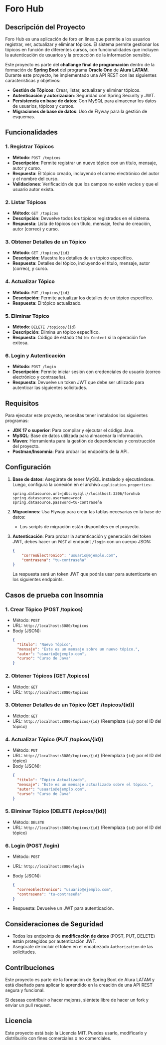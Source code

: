 # Foro Hub

## Descripción del Proyecto

Foro Hub es una aplicación de foro en línea que permite a los usuarios registrar, ver, actualizar y eliminar tópicos. El sistema permite gestionar los tópicos en función de diferentes cursos, con funcionalidades que incluyen la autenticación de usuarios y la protección de la información sensible.

Este proyecto es parte del **challange final de programación** dentro de la formación de **Spring Boot** del programa **Oracle One** de **Alura LATAM**. Durante este proyecto, he implementado una API REST con las siguientes características y objetivos:

- **Gestión de Tópicos**: Crear, listar, actualizar y eliminar tópicos.
- **Autenticación y autorización**: Seguridad con Spring Security y JWT.
- **Persistencia en base de datos**: Con MySQL para almacenar los datos de usuarios, tópicos y cursos.
- **Migraciones de base de datos**: Uso de Flyway para la gestión de esquemas.

## Funcionalidades

### 1. **Registrar Tópicos**
   - **Método**: `POST /topicos`
   - **Descripción**: Permite registrar un nuevo tópico con un título, mensaje, autor y curso.
   - **Respuesta**: El tópico creado, incluyendo el correo electrónico del autor y el nombre del curso.
   - **Validaciones**: Verificación de que los campos no estén vacíos y que el usuario autor exista.

### 2. **Listar Tópicos**
   - **Método**: `GET /topicos`
   - **Descripción**: Devuelve todos los tópicos registrados en el sistema.
   - **Respuesta**: Lista de tópicos con título, mensaje, fecha de creación, autor (correo) y curso.

### 3. **Obtener Detalles de un Tópico**
   - **Método**: `GET /topicos/{id}`
   - **Descripción**: Muestra los detalles de un tópico específico.
   - **Respuesta**: Detalles del tópico, incluyendo el título, mensaje, autor (correo), y curso.

### 4. **Actualizar Tópico**
   - **Método**: `PUT /topicos/{id}`
   - **Descripción**: Permite actualizar los detalles de un tópico específico.
   - **Respuesta**: El tópico actualizado.

### 5. **Eliminar Tópico**
   - **Método**: `DELETE /topicos/{id}`
   - **Descripción**: Elimina un tópico específico.
   - **Respuesta**: Código de estado `204 No Content` si la operación fue exitosa.

### 6. **Login y Autenticación**
   - **Método**: `POST /login`
   - **Descripción**: Permite iniciar sesión con credenciales de usuario (correo electrónico y contraseña).
   - **Respuesta**: Devuelve un token JWT que debe ser utilizado para autenticar las siguientes solicitudes.

## Requisitos

Para ejecutar este proyecto, necesitas tener instalados los siguientes programas:

- **JDK 17 o superior**: Para compilar y ejecutar el código Java.
- **MySQL**: Base de datos utilizada para almacenar la información.
- **Maven**: Herramienta para la gestión de dependencias y construcción del proyecto.
- **Postman/Insomnia**: Para probar los endpoints de la API.

## Configuración

1. **Base de datos**: Asegúrate de tener MySQL instalado y ejecutándose. Luego, configura la conexión en el archivo `application.properties`:

   ```properties
   spring.datasource.url=jdbc:mysql://localhost:3306/forohub
   spring.datasource.username=root
   spring.datasource.password=tu-contraseña
   ```

2. **Migraciones**: Usa Flyway para crear las tablas necesarias en la base de datos:

   - Los scripts de migración están disponibles en el proyecto.

3. **Autenticación**: Para probar la autenticación y generación del token JWT, debes hacer un `POST` al endpoint `/login` con un cuerpo JSON:

   ```json
   {
       "correoElectronico": "usuario@ejemplo.com",
       "contrasena": "tu-contraseña"
   }
   ```

   La respuesta será un token JWT que podrás usar para autenticarte en los siguientes endpoints.

## Casos de prueba con Insomnia

### 1. **Crear Tópico (POST /topicos)**
   - Método: `POST`
   - URL: `http://localhost:8080/topicos`
   - Body (JSON):
     ```json
     {
       "titulo": "Nuevo Tópico",
       "mensaje": "Este es un mensaje sobre un nuevo tópico.",
       "autor": "usuario@ejemplo.com", 
       "curso": "Curso de Java"
     }
     ```

### 2. **Obtener Tópicos (GET /topicos)**
   - Método: `GET`
   - URL: `http://localhost:8080/topicos`

### 3. **Obtener Detalles de un Tópico (GET /topicos/{id})**
   - Método: `GET`
   - URL: `http://localhost:8080/topicos/{id}` (Reemplaza `{id}` por el ID del tópico)

### 4. **Actualizar Tópico (PUT /topicos/{id})**
   - Método: `PUT`
   - URL: `http://localhost:8080/topicos/{id}` (Reemplaza `{id}` por el ID del tópico)
   - Body (JSON):
     ```json
     {
       "titulo": "Tópico Actualizado",
       "mensaje": "Este es un mensaje actualizado sobre el tópico.",
       "autor": "usuario@ejemplo.com", 
       "curso": "Curso de Java"
     }
     ```

### 5. **Eliminar Tópico (DELETE /topicos/{id})**
   - Método: `DELETE`
   - URL: `http://localhost:8080/topicos/{id}` (Reemplaza `{id}` por el ID del tópico)

### 6. **Login (POST /login)**
   - Método: `POST`
   - URL: `http://localhost:8080/login`
   - Body (JSON):
     ```json
     {
       "correoElectronico": "usuario@ejemplo.com",
       "contrasena": "tu-contraseña"
     }
     ```

   - Respuesta: Devuelve un JWT para autenticación.

## Consideraciones de Seguridad

- Todos los endpoints de **modificación de datos** (POST, PUT, DELETE) están protegidos por autenticación JWT.
- Asegúrate de incluir el token en el encabezado `Authorization` de las solicitudes.

## Contribuciones

Este proyecto es parte de la formación de Spring Boot de Alura LATAM y está diseñado para aplicar lo aprendido en la creación de una API REST segura y funcional.

Si deseas contribuir o hacer mejoras, siéntete libre de hacer un fork y enviar un pull request.

## Licencia

Este proyecto está bajo la Licencia MIT. Puedes usarlo, modificarlo y distribuirlo con fines comerciales o no comerciales.

